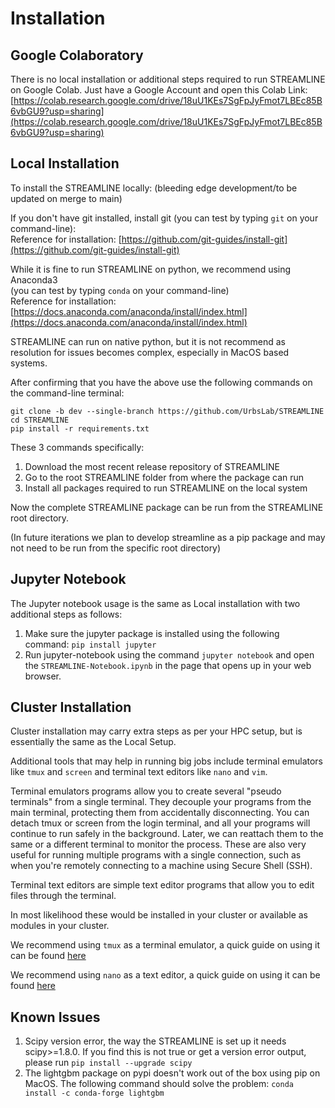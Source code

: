 # Installation

## Google Colaboratory
There is no local installation or additional steps required to run 
STREAMLINE on Google Colab.
Just have a Google Account and open this Colab Link:
[https://colab.research.google.com/drive/18uU1KEs7SgFpJyFmot7LBEc85B6vbGU9?usp=sharing](https://colab.research.google.com/drive/18uU1KEs7SgFpJyFmot7LBEc85B6vbGU9?usp=sharing)

## Local Installation
To install the STREAMLINE locally:
(bleeding edge development/to be updated on merge to main)


If you don't have git installed, install git
(you can test by typing `git` on your command-line):\
Reference for installation: [https://github.com/git-guides/install-git](https://github.com/git-guides/install-git)

While it is fine to run STREAMLINE on python, we recommend using Anaconda3 \
(you can test by typing `conda` on your command-line) \
Reference for installation: [https://docs.anaconda.com/anaconda/install/index.html](https://docs.anaconda.com/anaconda/install/index.html)

STREAMLINE can run on native python, but it is not recommend as resolution for issues becomes complex, especially in MacOS based systems.

After confirming that you have the above
use the following commands on the command-line terminal:
```
git clone -b dev --single-branch https://github.com/UrbsLab/STREAMLINE
cd STREAMLINE
pip install -r requirements.txt
```

These 3 commands specifically:
1. Download the most recent release repository of STREAMLINE
2. Go to the root STREAMLINE folder from where the package can run
3. Install all packages required to run STREAMLINE on the local system

Now the complete STREAMLINE package can be run 
from the STREAMLINE root directory.

(In future iterations we plan to develop streamline 
as a pip package and may not need to be run from the specific root directory)

## Jupyter Notebook
The Jupyter notebook usage is the same as Local installation with two additional steps as follows:

1. Make sure the jupyter package is installed using the following command:
   ```pip install jupyter```
2. Run jupyter-notebook using the command `jupyter notebook` and open the `STREAMLINE-Notebook.ipynb` in the 
   page that opens up in your web browser.

## Cluster Installation
Cluster installation may carry extra steps as per your HPC setup, but is essentially the same as the Local Setup.

Additional tools that may help in running big jobs include terminal emulators like `tmux` and `screen`
and terminal text editors like `nano` and `vim`.

Terminal emulators programs allow you to create several "pseudo terminals" from a single terminal.
They decouple your programs from the main terminal, 
protecting them from accidentally disconnecting. 
You can detach tmux or screen from the login terminal, 
and all your programs will continue to run safely in the background. 
Later, we can reattach them to the same or a different terminal to 
monitor the process. These are also very useful for running multiple programs with a single connection, 
such as when you're remotely connecting to a machine using Secure Shell (SSH).

Terminal text editors are simple text editor programs that allow you to edit files through the terminal.

In most likelihood these would be installed in your cluster or available as modules in your cluster.

We recommend using `tmux` as a terminal emulator, 
a quick guide on using it can be found [here](https://www.redhat.com/sysadmin/introduction-tmux-linux)

We recommend using `nano` as a text editor, 
a quick guide on using it can be found [here](https://www.hostinger.com/tutorials/how-to-install-and-use-nano-text-editor)


## Known Issues

1. Scipy version error, the way the STREAMLINE is set up it needs scipy>=1.8.0. If you find this is not true or 
   get a version error output, please run `pip install --upgrade scipy`
2. The lightgbm package on pypi doesn't work out of the box using pip on MacOS. The following command should solve the problem:
   ```conda install -c conda-forge lightgbm```
